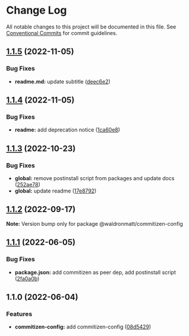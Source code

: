 # Change Log

All notable changes to this project will be documented in this file.
See [Conventional Commits](https://conventionalcommits.org) for commit guidelines.

## [1.1.5](https://github.com/waldronmatt/shareable-configs/compare/@waldronmatt/commitizen-config@1.1.4...@waldronmatt/commitizen-config@1.1.5) (2022-11-05)

### Bug Fixes

- **readme.md:** update subtitle ([deec6e2](https://github.com/waldronmatt/shareable-configs/commit/deec6e206ca3c420a6997acd18fe4ecdfaf32cb0))

## [1.1.4](https://github.com/waldronmatt/shareable-configs/compare/@waldronmatt/commitizen-config@1.1.3...@waldronmatt/commitizen-config@1.1.4) (2022-11-05)

### Bug Fixes

- **readme:** add deprecation notice ([1ca60e8](https://github.com/waldronmatt/shareable-configs/commit/1ca60e8adfe3d142fa68f63535294f453da3b276))

## [1.1.3](https://github.com/waldronmatt/shareable-configs/compare/@waldronmatt/commitizen-config@1.1.2...@waldronmatt/commitizen-config@1.1.3) (2022-10-23)

### Bug Fixes

- **global:** remove postinstall script from packages and update docs ([252ae78](https://github.com/waldronmatt/shareable-configs/commit/252ae787ec89902f130ee28d2af63255fdfabb4d))
- **global:** update readme ([17e8792](https://github.com/waldronmatt/shareable-configs/commit/17e879243244bf28136e24deef02522147abe451))

## [1.1.2](https://github.com/waldronmatt/shareable-configs/compare/@waldronmatt/commitizen-config@1.1.1...@waldronmatt/commitizen-config@1.1.2) (2022-09-17)

**Note:** Version bump only for package @waldronmatt/commitizen-config

## [1.1.1](https://github.com/waldronmatt/shareable-configs/compare/@waldronmatt/commitizen-config@1.1.0...@waldronmatt/commitizen-config@1.1.1) (2022-06-05)

### Bug Fixes

- **package.json:** add commitizen as peer dep, add postinstall script ([2fa0a0b](https://github.com/waldronmatt/shareable-configs/commit/2fa0a0bd4bcdd59ac1fe673d0f77c7004d2c38ba))

## 1.1.0 (2022-06-04)

### Features

- **commitizen-config:** add commitizen-config ([08d5429](https://github.com/waldronmatt/shareable-configs/commit/08d5429bb3cda4b7f1128aacb8e05c20ada7311d))
